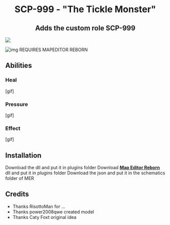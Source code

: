 <p align="center">
<h1 align="center"> SCP-999 - <b>"The Tickle Monster"</b></h1>
<h2 align="center"> Adds the custom role SCP-999</h2>
<img align="center" src="https://github.com/AleRabo/SCP999/blob/main/Photos/Main.png">
</p>

![img](https://img.shields.io/github/downloads/AleRabo/SCP999/total.svg)
REQUIRES MAPEDITOR REBORN

## Abilities
### Heal
[gif]
### Pressure
[gif]
### Effect
[gif]

## Installation
Download the dll and put it in plugins folder
Download **[Map Editor Reborn](https://github.com/Michal78900/MapEditorReborn)** dll and put it in plugins folder
Download the json and put it in the schematics folder of MER

## Credits
- Thanks RisottoMan for ...
- Thanks power2008qwe created model
- Thanks Caty Foxt original idea
